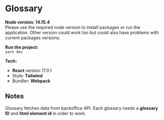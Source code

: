 # Glossary
**Node version: 14.15.4**<br />
Please use the required node version to install packages or run the application. Other version could work too but could also have problems with current packages versions.

**Run the project:**<br />
`yarn dev`

**Tech:**<br />
- **React** version 17.0.1<br />
- Style: **Tailwind**<br />
- Bundler: **Webpack**<br />

## Notes<br />
Glossary fetches data from backoffice API. Each glossary needs a **glossary ID** and **html element id** in order to work.
